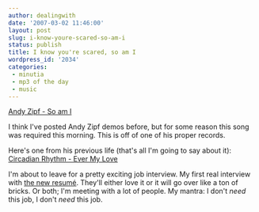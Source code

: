 ```yaml
---
author: dealingwith
date: '2007-03-02 11:46:00'
layout: post
slug: i-know-youre-scared-so-am-i
status: publish
title: I know you're scared, so am I
wordpress_id: '2034'
categories:
 - minutia
 - mp3 of the day
 - music
---
```


[Andy Zipf - So am I][1]

I think I've posted Andy Zipf demos before, but for some reason this song was
required this morning. This is off of one of his proper records.

Here's one from his previous life (that's all I'm going to say about it):
[Circadian Rhythm - Ever My Love][2]

I'm about to leave for a pretty exciting job interview. My first real
interview with [the new resumé][3]. They'll either love it or it will go over
like a ton of bricks. Or both; I'm meeting with a lot of people. My mantra: I
don't _need_ this job, I don't _need_ this job.

   [1]: http://daniel.iaspiretonothing.com/blog/files/2007/03/Andy%20Zipf%20-%20i%20stole%20the%20morning%20sun%20-%201%20-%20So%20am%20I.mp3

   [2]: http://daniel.iaspiretonothing.com/blog/files/2007/03/Circadian%20Rhythm%20-%2007%20-%20Ever%20My%20Love.mp3

   [3]: http://danielsjourney.com/design

